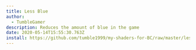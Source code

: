 ```yaml
---
title: Less Blue
author:
  - TumbleGamer
description: Reduces the amount of blue in the game
date: 2020-05-14T15:55:30.763Z
install: https://github.com/tumble1999/my-shaders-for-BC/raw/master/less-blue.bcs.json
---
```

